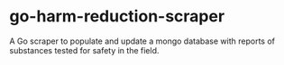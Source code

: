 # go-harm-reduction-scraper
A Go scraper to populate and update a mongo database with reports of substances tested for safety in the field.
